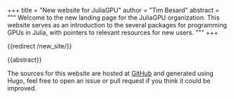 +++
title = "New website for JuliaGPU"
author = "Tim Besard"
abstract = """
  Welcome to the new landing page for the JuliaGPU organization. This website serves as an
  introduction to the several packages for programming GPUs in Julia, with pointers to
  relevant resources for new users.
  """
+++

{{redirect /new_site/}}

{{abstract}}


The sources for this website are hosted at
[GitHub](https://github.com/JuliaGPU/juliagpu.org) and generated using Hugo, feel free to
open an issue or pull request if you think it could be improved.

